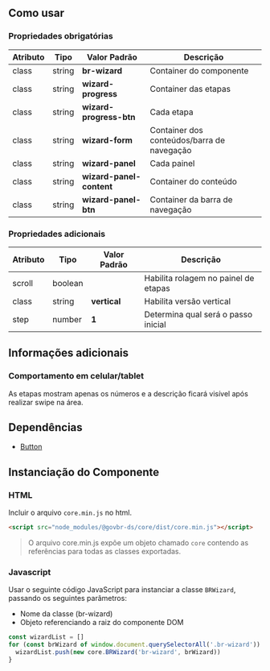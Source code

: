 [version]: # (4.2.1)

## Como usar

### Propriedades obrigatórias

| Atributo | Tipo   | Valor Padrão             | Descrição                                  |
| -------- | ------ | ------------------------ | ------------------------------------------ |
| class    | string | **br-wizard**            | Container do componente                    |
| class    | string | **wizard-progress**      | Container das etapas                       |
| class    | string | **wizard-progress-btn**  | Cada etapa                                 |
| class    | string | **wizard-form**          | Container dos conteúdos/barra de navegação |
| class    | string | **wizard-panel**         | Cada painel                                |
| class    | string | **wizard-panel-content** | Container do conteúdo                      |
| class    | string | **wizard-panel-btn**     | Container da barra de navegação            |

### Propriedades adicionais

| Atributo | Tipo    | Valor Padrão | Descrição                            |
| -------- | ------- | ------------ | ------------------------------------ |
| scroll   | boolean |              | Habilita rolagem no painel de etapas |
| class    | string  | **vertical** | Habilita versão vertical             |
| step     | number  | **1**        | Determina qual será o passo inicial  |

## Informações adicionais

### Comportamento em celular/tablet

As etapas mostram apenas os números e a descrição ficará visível após realizar swipe na área.

## Dependências

-   [Button](/ds/components/button)

## Instanciação do Componente

### HTML

Incluir o arquivo `core.min.js` no html.

```html
<script src="node_modules/@govbr-ds/core/dist/core.min.js"></script>
```

> O arquivo core.min.js expõe um objeto chamado `core` contendo as referências para todas as classes exportadas.

### Javascript

Usar o seguinte código JavaScript para instanciar a classe `BRWizard`, passando os seguintes parâmetros:

-   Nome da classe (br-wizard)
-   Objeto referenciando a raiz do componente DOM

```javascript
const wizardList = []
for (const brWizard of window.document.querySelectorAll('.br-wizard')) {
  wizardList.push(new core.BRWizard('br-wizard', brWizard))
}
```
